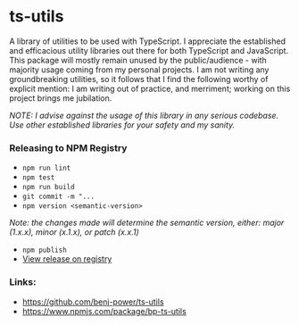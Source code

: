 # ts-utils
A library of utilities to be used with TypeScript. I appreciate the established and efficacious utility
libraries out there for both TypeScript and JavaScript. This package will mostly remain unused by the
public/audience - with majority usage coming from my personal projects. I am not writing any
groundbreaking utilities, so it follows that I find the following worthy of explicit mention: I am
writing out of practice, and merriment; working on this project brings me jubilation.
 
*NOTE: I advise against the usage of this library in any serious codebase. Use other established
libraries for your safety and my sanity.*   

### Releasing to NPM Registry
- `npm run lint`
- `npm test`
- `npm run build`
- `git commit -m "...`
- `npm version <semantic-version>`

_Note: the changes made will determine the semantic version, either: major (1.x.x), minor (x.1.x), or
patch (x.x.1)_
- `npm publish`
- [View release on registry](https://www.npmjs.com/package/bp-ts-utils?activeTab=versions)

### Links:
- https://github.com/benj-power/ts-utils
- https://www.npmjs.com/package/bp-ts-utils